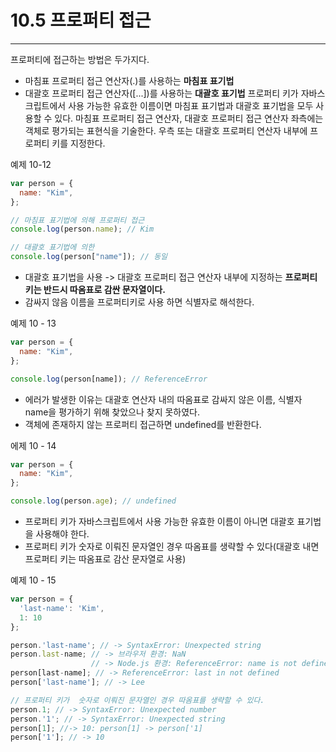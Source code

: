 # 10.5 프로퍼티 접근

---

프로퍼티에 접근하는 방법은 두가지다.

- 마침표 프로퍼티 접근 연산자(.)를 사용하는 **마침표 표기법**
- 대괄호 프로퍼티 접근 연산자([...])를 사용하는 **대괄호 표기법**
  프로퍼티 키가 자바스크립트에서 사용 가능한 유효한 이름이면 마침표 표기법과 대괄호 표기법을 모두 사용할 수 있다.
  마침표 프로퍼티 접근 연산자, 대괄호 프로퍼티 접근 연산자 좌측에는 객체로 평가되는 표현식을 기술한다.
  우측 또는 대괄호 프로퍼티 연산자 내부에 프로퍼티 키를 지정한다.

예제 10-12

```js
var person = {
  name: "Kim",
};

// 마침표 표기법에 의해 프로퍼티 접근
console.log(person.name); // Kim

// 대괄호 표기법에 의한
console.log(person["name"]); // 동일
```

- 대괄호 표기법을 사용 -> 대괄호 프로퍼티 접근 연산자 내부에 지정하는 **프로퍼티 키는 반드시 따옴표로 감싼 문자열이다.**
- 감싸지 않음 이름을 프로퍼티키로 사용 하면 식별자로 해석한다.

예제 10 - 13

```js
var person = {
  name: "Kim",
};

console.log(person[name]); // ReferenceError
```

- 에러가 발생한 이유는 대괄호 연산자 내의 따옴표로 감싸지 않은 이름, 식별자 name을 평가하기 위해 찾았으나 찾지 못하였다.
- 객체에 존재하지 않는 프로퍼티 접근하면 undefined를 반환한다.

에제 10 - 14

```js
var person = {
  name: "Kim",
};

console.log(person.age); // undefined
```

- 프로퍼티 키가 자바스크립트에서 사용 가능한 유효한 이름이 아니면 대괄호 표기법을 사용해야 한다.
- 프로퍼티 키가 숫자로 이뤄진 문자열인 경우 따옴표를 생략할 수 있다(대괄호 내면 프로퍼티 키는 따옴표로 감산 문자열로 사용)

예제 10 - 15

```js
var person = {
  'last-name': 'Kim',
  1: 10
};

person.'last-name'; // -> SyntaxError: Unexpected string
person.last-name; // -> 브라우저 환경: NaN
                  // -> Node.js 환경: ReferenceError: name is not defined
person[last-name]; // -> ReferenceError: last in not defined
person['last-name']; // -> Lee

// 프로퍼티 키가  숫자로 이뤄진 문자열인 경우 따옴표를 생략할 수 있다.
person.1; // -> SyntaxError: Unexpected number
person.'1'; // -> SyntaxError: Unexpected string
person[1]; //-> 10: person[1] -> person['1]
person['1']; // -> 10
```
